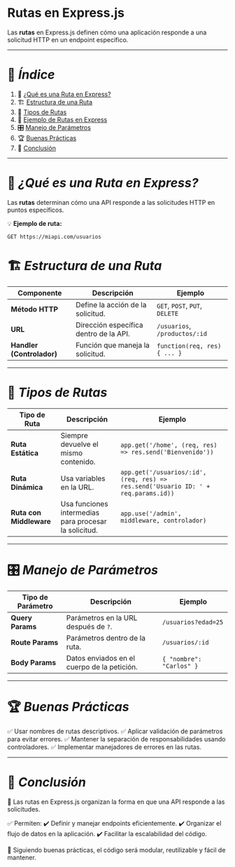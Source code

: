 # Rutas en Express.js

Las **rutas** en Express.js definen cómo una aplicación responde a una solicitud HTTP en un endpoint específico.  

---

# 📌 *Índice*


1. 🚀 [¿Qué es una Ruta en Express?](#que-es-una-ruta-en-express)  
2. 🏗️ [Estructura de una Ruta](#estructura-de-una-ruta)  
3. 🔄 [Tipos de Rutas](#tipos-de-rutas)  
4. 📜 [Ejemplo de Rutas en Express](#ejemplo-de-rutas-en-express)  
5. 🎛️ [Manejo de Parámetros](#manejo-de-parametros)  
6. 🏆 [Buenas Prácticas](#buenas-practicas)  
7. 🎯 [Conclusión](#conclusion)  

---

# 🚀 *¿Qué es una Ruta en Express?*  
Las **rutas** determinan cómo una API responde a las solicitudes HTTP en puntos específicos.  

💡 **Ejemplo de ruta:**  
```plaintext
GET https://miapi.com/usuarios
```


# 🏗️ *Estructura de una Ruta*


| Componente    | Descripción | Ejemplo |
|--------------|------------|---------|
| **Método HTTP** | Define la acción de la solicitud. | `GET`, `POST`, `PUT`, `DELETE` |
| **URL** | Dirección específica dentro de la API. | `/usuarios`, `/productos/:id` |
| **Handler (Controlador)** | Función que maneja la solicitud. | `function(req, res) { ... }` |


---


# 🔄 *Tipos de Rutas*

| Tipo de Ruta  | Descripción | Ejemplo |
|--------------|------------|---------|
| **Ruta Estática** | Siempre devuelve el mismo contenido. | `app.get('/home', (req, res) => res.send('Bienvenido'))` |
| **Ruta Dinámica** | Usa variables en la URL. | `app.get('/usuarios/:id', (req, res) => res.send('Usuario ID: ' + req.params.id))` |
| **Ruta con Middleware** | Usa funciones intermedias para procesar la solicitud. | `app.use('/admin', middleware, controlador)` |

---

# 🎛️ *Manejo de Parámetros*

| Tipo de Parámetro | Descripción | Ejemplo |
|------------------|------------|---------|
| **Query Params** | Parámetros en la URL después de `?`. | `/usuarios?edad=25` |
| **Route Params** | Parámetros dentro de la ruta. | `/usuarios/:id` |
| **Body Params** | Datos enviados en el cuerpo de la petición. | `{ "nombre": "Carlos" }` |

---

# 🏆 *Buenas Prácticas*

✅ Usar nombres de rutas descriptivos.
✅ Aplicar validación de parámetros para evitar errores.
✅ Mantener la separación de responsabilidades usando controladores.
✅ Implementar manejadores de errores en las rutas.

---


# 🎯 *Conclusión*

📌 Las rutas en Express.js organizan la forma en que una API responde a las solicitudes.

✅ Permiten:
✔️ Definir y manejar endpoints eficientemente.
✔️ Organizar el flujo de datos en la aplicación.
✔️ Facilitar la escalabilidad del código.

🚀 Siguiendo buenas prácticas, el código será modular, reutilizable y fácil de mantener.
